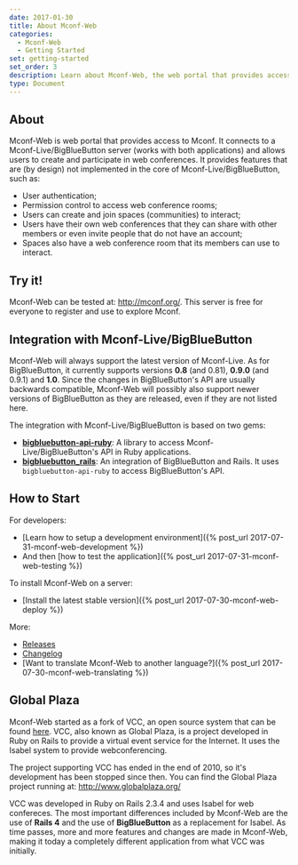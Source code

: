 ```yaml
---
date: 2017-01-30
title: About Mconf-Web
categories:
  - Mconf-Web
  - Getting Started
set: getting-started
set_order: 3
description: Learn about Mconf-Web, the web portal that provides access to web conferences
type: Document
---
```


## About

Mconf-Web is web portal that provides access to Mconf. It connects to a Mconf-Live/BigBlueButton server (works with both applications) and allows users to create and participate in web conferences. It provides features that are (by design) not implemented in the core of Mconf-Live/BigBlueButton, such as:

* User authentication;
* Permission control to access web conference rooms;
* Users can create and join spaces (communities) to interact;
* Users have their own web conferences that they can share with other members or even invite people that do not have an account;
* Spaces also have a web conference room that its members can use to interact.

## Try it!

Mconf-Web can be tested at: <http://mconf.org/>. This server is free for everyone to register and use to explore Mconf.

## Integration with Mconf-Live/BigBlueButton

Mconf-Web will always support the latest version of Mconf-Live. As for BigBlueButton, it currently supports versions **0.8** (and 0.81), **0.9.0** (and 0.9.1) and **1.0**. Since the changes in BigBlueButton's API are usually backwards compatible, Mconf-Web will possibly also support newer versions of BigBlueButton as they are released, even if they are not listed here.

The integration with Mconf-Live/BigBlueButton is based on two gems:

* **[bigbluebutton-api-ruby](https://github.com/mconf/bigbluebutton-api-ruby)**: A library to access Mconf-Live/BigBlueButton's API in Ruby applications.
* **[bigbluebutton_rails](https://github.com/mconf/bigbluebutton_rails)**: An integration of BigBlueButton and Rails. It uses `bigbluebutton-api-ruby` to access BigBlueButton's API.

## How to Start

For developers:

* [Learn how to setup a development environment]({% post_url 2017-07-31-mconf-web-development %})
* And then [how to test the application]({% post_url 2017-07-31-mconf-web-testing %})

To install Mconf-Web on a server:

* [Install the latest stable version]({% post_url 2017-07-30-mconf-web-deploy %})

More:

* [Releases](https://github.com/mconf/mconf-web/releases)
* [Changelog](https://github.com/mconf/mconf-web/blob/master/CHANGELOG.md)
* [Want to translate Mconf-Web to another language?]({% post_url 2017-07-30-mconf-web-translating %})


## Global Plaza

Mconf-Web started as a fork of VCC, an open source system that can be found [here](https://github.com/ging/vcc). VCC, also known as Global Plaza, is a project developed in Ruby on Rails to provide a virtual event service for the Internet. It uses the Isabel system to provide webconferencing.

The project supporting VCC has ended in the end of 2010, so it's development has been stopped since then. You can find the Global Plaza project running at: <http://www.globalplaza.org/>

VCC was developed in Ruby on Rails 2.3.4 and uses Isabel for web confereces. The most important differences included by Mconf-Web are the use of **Rails 4** and the use of **BigBlueButton** as a replacement for Isabel. As time passes, more and more features and changes are made in Mconf-Web, making it today a completely different application from what VCC was initially.
